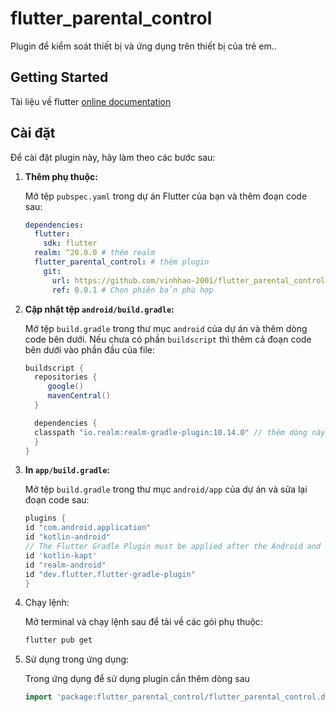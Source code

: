 # flutter_parental_control

Plugin để kiểm soát thiết bị và ứng dụng trên thiết bị của trẻ em..

## Getting Started
        
Tài liệu về flutter [online documentation](https://docs.flutter.dev)

## Cài đặt

Để cài đặt plugin này, hãy làm theo các bước sau:

1. **Thêm phụ thuộc:**

   Mở tệp `pubspec.yaml` trong dự án Flutter của bạn và thêm đoạn code sau:
   ```yaml
   dependencies:
     flutter:
       sdk: flutter
     realm: ^20.0.0 # thêm realm
     flutter_parental_control: # thêm plugin
       git:
         url: https://github.com/vinhhao-2001/flutter_parental_control.git
         ref: 0.0.1 # Chọn phiên bản phù hợp
   
2. **Cập nhật tệp `android/build.gradle`:**

    Mở tệp `build.gradle` trong thư mục `android` của dự án và thêm dòng code bên dưới.
    Nếu chưa có phần `buildscript` thì thêm cả đoạn code bên dưới vào phần đầu của file:
    ```groovy
    buildscript {
      repositories {
         google()
         mavenCentral()
      }

      dependencies {
      classpath "io.realm:realm-gradle-plugin:10.14.0" // thêm dòng này
      }
   }
3. **In `app/build.gradle`:**

   Mở tệp `build.gradle` trong thư mục `android/app` của dự án và sửa lại đoạn code sau:
    ```groovy
   plugins {
    id "com.android.application"
    id "kotlin-android"
    // The Flutter Gradle Plugin must be applied after the Android and Kotlin Gradle plugins.
    id 'kotlin-kapt'
    id "realm-android"
    id "dev.flutter.flutter-gradle-plugin"
   }
4. Chạy lệnh:
   
    Mở terminal và chạy lệnh sau để tải về các gói phụ thuộc:
    ```bash
    flutter pub get
5. Sử dụng trong ứng dụng:

    Trong ứng dụng để sử dụng plugin cần thêm dòng sau
    ```dart
   import 'package:flutter_parental_control/flutter_parental_control.dart';
   